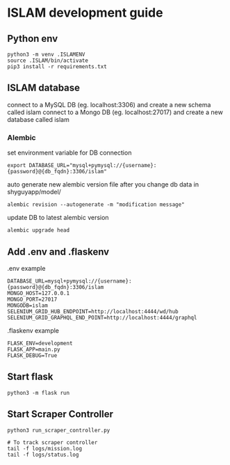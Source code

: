 # ISLAM development guide

## Python env
```
python3 -m venv .ISLAMENV
source .ISLAM/bin/activate
pip3 install -r requirements.txt
```

## ISLAM database

connect to a MySQL DB (eg. localhost:3306) and create a new schema called islam
connect to a Mongo DB (eg. localhost:27017) and create a new database called islam

### Alembic
set environment variable for DB connection
```
export DATABASE_URL="mysql+pymysql://{username}:{password}@{db_fqdn}:3306/islam"
```

auto generate new alembic version file after you change db data in shyguyapp/model/
```
alembic revision --autogenerate -m "modification message"
```

update DB to latest alembic version
```
alembic upgrade head
```

## Add .env and .flaskenv

.env example
```
DATABASE_URL=mysql+pymysql://{username}:{password}@{db_fqdn}:3306/islam
MONGO_HOST=127.0.0.1
MONGO_PORT=27017
MONGODB=islam
SELENIUM_GRID_HUB_ENDPOINT=http://localhost:4444/wd/hub
SELENIUM_GRID_GRAPHQL_END_POINT=http://localhost:4444/graphql
```

.flaskenv example
```
FLASK_ENV=development
FLASK_APP=main.py
FLASK_DEBUG=True
```


## Start flask
```
python3 -m flask run
```

## Start Scraper Controller
```
python3 run_scraper_controller.py

# To track scraper controller
tail -f logs/mission.log
tail -f logs/status.log
```